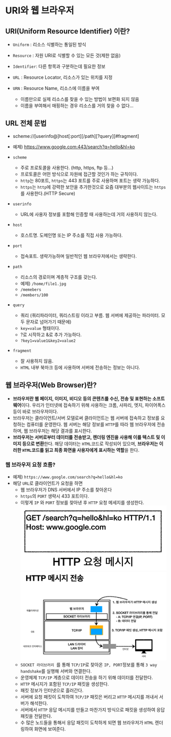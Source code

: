 # URI와 웹 브라우저

## URI(Uniform Resource Identifier) 이란?
* ```Uniform```   : 리소스 식별하는 통일된 방식
* ```Resource```  : 자원 URI로 식별할 수 있는 모든 것(제한 없음)
* ```Identifier```: 다른 항목과 구분하는데 필요한 정보

* ```URL``` : Resource Locator, 리소스가 있는 위치를 지정
* ```URN``` : Resource Name, 리소스에 이름을 부여
  * 이름만으로 실제 리소스를 찾을 수 있는 방법이 보편화 되지 않음
  * 이름을 부여해서 매핑하는 경우 리소스를 거의 찾을 수 없다...

## URL 전체 문법
* scheme://[userinfo@]host[:port][/path][?query][#fragment]
* 예제) https://www.google.com:443/search?q=hello&hl=ko

* ```scheme```
  * 주로 프로토콜을 사용한다. (http, https, ftp 등...)
  * 프로토콜은 어떤 방식으로 자원에 접근할 것인가 하는 규칙이다.
  * ```http```는 80포트, ```https```는 443 포트를 주로 사용하며 포트는 생략 가능하다.
  * ```https```는 ```http```에 강력한 보안을 추가한것으로 요즘 대부분의 웹사이트는 ```https```를 사용한다.(HTTP Secure)

* ```userinfo```
  * URL에 사용자 정보를 포함해 인증할 때 사용하는데 거의 사용하지 않는다.
  
* ```host```
  * 호스트명. 도메인명 또는 IP 주소를 직접 사용 가능하다.

* ```port```
  * 접속포트. 생략가능하며 일반적인 웹 브라우저에서는 생략한다.

* ```path```
  * 리소스의 경로이며 계층적 구조를 갖는다.
  * 예제) ```/home/file1.jpg```
  * ```/memebers```
  * ```/members/100```

* ```query```
  * 쿼리 (쿼리파라미터, 쿼리스트링 이라고 부름. 웹 서버에 제공하는 파라미터. 모두 문자로 넘어가기 때문에)
  * ```key=value``` 형태이다.
  * ?로 시작하고 &로 추가 가능하다.
  * ```?key1=value1&key2=value2```
  
* ```fragment```
  * 잘 사용하지 않음.
  * ```HTML``` 내부 북마크 등에 사용하며 서버에 전송하는 정보는 아니다.

## 웹 브라우저(Web Browser)란?
* **브라우저란 웹 페이지, 이미지, 비디오 등의 콘텐츠를 수신, 전송 및 표현하는 소프트웨어**이다.
  우리가 인터넷에 접속하기 위해 사용하는 크롬, 사파리, 엣지, 파이어폭스 등이 바로 브라우저이다.
* 브라우저는 클라이언트/서버 모델로써 클라이언트는 웹 서버에 접속하고 정보를 요청하는 컴퓨터를 운영한다.
  웹 서버는 해당 정보를 ```HTTP```를 따라 웹 브라우저에 전송하며, 웹 브라우저는 해당 결과를 표시한다.
* **브라우저는 서버로부터 데이터를 전송받고, 렌더링 엔진을 사용해 이를 텍스트 및 이미지 등으로 변환**한다. 
  해당 데이터는 ```HTML```코드로 작성되어 있으며, 
  **브라우저는 이러한 ```HTML```코드를 읽고 최종 화면을 사용자에게 표시하는 역할**을 한다.

### 웹 브라우저 요청 흐름?
* 예제) ```https://www.google.com/search?q=hello&hl=ko```
* 해당 ```URL```로 클라이언트가 요청을 하면 
  * 웹 브라우저가 DNS 서버에서 IP 주소를 찾아온다
  * ```https```의  ```PORT``` 생략시 433 포트이다.
  * 이렇게 ```IP``` 와 ```PORT``` 정보를 찾아낸 후 ```HTTP``` 요청 메세지를 생성한다.
  ![img.png](../image/HTTP%20요청%20메시지.png)
  ![img_1.png](../image/HTTP%20메시지%20전송-1.png)
  * ```SOCKET 라이브러리 ```를 통해 ```TCP/IP```로 찾아온 ```IP, PORT```정보를 통해
    ```3 way handshake```를 실행해 서버와 연결한다.
  * 운영체제 ```TCP/IP``` 계층으로 데이터 전송을 하기 위해 데이터를 전달한다.
  * ```HTTP``` 메시지가 포함된 ```TCP/IP``` 패킷을 생성한다.
  * 패킷 정보가 인터넷으로 흘러간다.
  * 서버에 요청 패킷이 도착하여 ```TCP/IP``` 패킷은 버리고 ```HTTP``` 메시지를 꺼내서 서버가 해석한다.
  * 서버에서 ```HTTP``` 응답 메시지를 만들고 마찬가지 방식으로 패킷을 생성하여 응답 패킷을 전달한다.
  * 수 많은 노드들을 통해서 응답 패킷이 도착하게 되면 웹 브라우저가 ```HTML``` 렌더링하여 화면에 보여준다.



